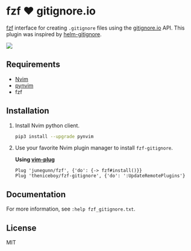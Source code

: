 # fzf :heart: gitignore.io

[fzf](https://github.com/junegunn/fzf) interface for creating `.gitignore` files using the [gitignore.io](https://www.gitignore.io/) API.
This plugin was inspired by [helm-gitignore](https://github.com/jupl/helm-gitignore).

![](https://user-images.githubusercontent.com/25827968/42945393-96c662da-8b68-11e8-8279-5bcd2e956ca9.png)

## Requirements

* [Nvim](https://neovim.io/)
* [pynvim](https://github.com/neovim/pynvim)
* fzf

## Installation

1. Install Nvim python client.

    ```sh
    pip3 install --upgrade pynvim
    ```

2. Use your favorite Nvim plugin manager to install `fzf-gitignore`.

    **Using [vim-plug](https://github.com/junegunn/vim-plug)**

    ```vim
    Plug 'junegunn/fzf', {'do': {-> fzf#install()}}
    Plug 'theniceboy/fzf-gitignore', {'do': ':UpdateRemotePlugins'}
    ```

## Documentation

For more information, see `:help fzf_gitignore.txt`.

## License

MIT
